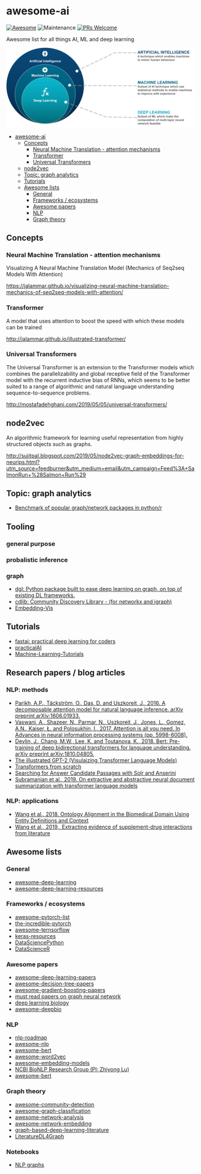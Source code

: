 # awesome-ai

[![Awesome](https://cdn.rawgit.com/sindresorhus/awesome/d7305f38d29fed78fa85652e3a63e154dd8e8829/media/badge.svg)](https://github.com/sindresorhus/awesome)
![Maintenance](https://img.shields.io/maintenance/yes/2019)
[![PRs Welcome](https://img.shields.io/badge/PRs-welcome-brightgreen.svg?style=flat-square)](http://makeapullrequest.com)

Awesome list for all things AI, ML and deep learning

![](images/AI-vs-ML-vs-Deep-Learning.png)

- [awesome-ai](#awesome-ai)
    - [Concepts](#concepts)
        - [Neural Machine Translation - attention mechanisms](#neural-machine-translation---attention-mechanisms)
        - [Transformer](#transformer)
        - [Universal Transformers](#universal-transformers)
    - [node2vec](#node2vec)
    - [Topic: graph analytics](#topic-graph-analytics)
    - [Tutorials](#tutorials)
    - [Awesome lists](#awesome-lists)
        - [General](#general)
        - [Frameworks / ecosystems](#frameworks--ecosystems)
        - [Awesome papers](#awesome-papers)
        - [NLP](#nlp)
        - [Graph theory](#graph-theory)

## Concepts

### Neural Machine Translation - attention mechanisms

Visualizing A Neural Machine Translation Model (Mechanics of Seq2seq Models With Attention)

https://jalammar.github.io/visualizing-neural-machine-translation-mechanics-of-seq2seq-models-with-attention/

### Transformer

A model that uses attention to boost the speed with which these models can be trained

http://jalammar.github.io/illustrated-transformer/

### Universal Transformers

The Universal Transformer is an extension to the Transformer models which combines the parallelizability and global receptive field of the Transformer model with the recurrent inductive bias of RNNs, which seems to be better suited to a range of algorithmic and natural language understanding sequence-to-sequence problems.

http://mostafadehghani.com/2019/05/05/universal-transformers/

## node2vec

An algorithmic framework for learning useful representation from highly structured objects such as graphs.

http://sujitpal.blogspot.com/2019/05/node2vec-graph-embeddings-for-neurips.html?utm_source=feedburner&utm_medium=email&utm_campaign=Feed%3A+SalmonRun+%28Salmon+Run%29

## Topic: graph analytics

- [Benchmark of popular graph/network packages in python/r](https://www.timlrx.com/2019/05/05/benchmark-of-popular-graph-network-packages/)

## Tooling

### general purpose

### probalistic inference

### graph

- [dgl: Python package built to ease deep learning on graph, on top of existing DL frameworks.](https://github.com/dmlc/dgl)
- [cdlib: Community Discovery Library - (for networkx and igraph)](https://github.com/GiulioRossetti/cdlib)
- [Embedding-Vis](https://github.com/meltzerpete/Embedding-Vis)

## Tutorials

- [fastai: practical deep learning for coders](https://course.fast.ai/)
- [practicalAI](https://github.com/GokuMohandas/practicalAI)
- [Machine-Learning-Tutorials](https://github.com/ujjwalkarn/Machine-Learning-Tutorials)

## Research papers / blog articles

### NLP: methods

- [Parikh, A.P., Täckström, O., Das, D. and Uszkoreit, J., 2016. A decomposable attention model for natural language inference. arXiv preprint arXiv:1606.01933.](https://arxiv.org/abs/1606.01933)
- [Vaswani, A., Shazeer, N., Parmar, N., Uszkoreit, J., Jones, L., Gomez, A.N., Kaiser, Ł. and Polosukhin, I., 2017. Attention is all you need. In Advances in neural information processing systems (pp. 5998-6008).](https://papers.nips.cc/paper/7181-attention-is-all-you-need.pdf)
- [Devlin, J., Chang, M.W., Lee, K. and Toutanova, K., 2018. Bert: Pre-training of deep bidirectional transformers for language understanding. arXiv preprint arXiv:1810.04805.](https://arxiv.org/pdf/1810.04805.pdf)
- [The illustrated GPT-2 (Visulaizing Transformer Language Models)](https://jalammar.github.io/illustrated-gpt2/)
- [Transformers from scratch](http://www.peterbloem.nl/blog/transformers)
- [Searching for Answer Candidate Passages with Solr and Anserini](http://sujitpal.blogspot.com/2019/09/searching-for-answer-candidate-passages.html)
- [Subramanian et al., 2019. On extractive and abstractive neural document summarization with transformer language models](https://arxiv.org/abs/1909.03186)

### NLP: applications

- [Wang et al., 2018. Ontology Alignment in the Biomedical Domain Using Entity Definitions and Context](https://arxiv.org/pdf/1806.07976.pdf)
- [Wang et al., 2019., Extracting evidence of supplement-drug interactions from literature](https://arxiv.org/pdf/1909.08135.pdf)

## Awesome lists

### General

- [awesome-deep-learning](https://github.com/ChristosChristofidis/awesome-deep-learning)
- [awesome-deep-learning-resources](https://github.com/guillaume-chevalier/Awesome-Deep-Learning-Resources)

### Frameworks / ecosystems

- [awesome-pytorch-list](https://github.com/bharathgs/Awesome-pytorch-list)
- [the-incredible-pytorch](https://github.com/ritchieng/the-incredible-pytorch)
- [awesome-ternsorflow](https://github.com/jtoy/awesome-tensorflow)
- [keras-resources](https://github.com/fchollet/keras-resources)
- [DataSciencePython](https://github.com/ujjwalkarn/DataSciencePython)
- [DataScienceR](https://github.com/ujjwalkarn/DataScienceR)

### Awesome papers

- [awesome-deep-learning-papers](https://github.com/terryum/awesome-deep-learning-papers)
- [awesome-decision-tree-papers](https://github.com/benedekrozemberczki/awesome-decision-tree-papers)
- [awesome-gradient-boosting-papers](https://github.com/benedekrozemberczki/awesome-gradient-boosting-papers)
- [must read papers on graph neural network](https://github.com/thunlp/GNNPapers)
- [deep learning biology](https://github.com/hussius/deeplearning-biology)
- [awesome-deepbio](https://github.com/gokceneraslan/awesome-deepbio)

### NLP

- [nlp-roadmap](https://github.com/graykode/nlp-roadmap)
- [awesome-nlp](https://github.com/keon/awesome-nlp)
- [awesome-bert](https://github.com/Jiakui/awesome-bert)
- [awesome-word2vec](https://github.com/MaxwellRebo/awesome-2vec)
- [awesome-embedding-models](https://github.com/Hironsan/awesome-embedding-models)
- [NCBI BioNLP Research Group (PI: Zhiyong Lu)](https://github.com/ncbi-nlp)
- [awesome-bert](https://github.com/Jiakui/awesome-bert)

### Graph theory

- [awesome-community-detection](https://github.com/benedekrozemberczki/awesome-community-detection)
- [awesome-graph-classification](https://github.com/benedekrozemberczki/awesome-graph-classification)
- [awesome-network-analysis](https://github.com/briatte/awesome-network-analysis)
- [awesome-network-embedding](https://github.com/chihming/awesome-network-embedding)
- [graph-based-deep-learning-literature](https://github.com/naganandy/graph-based-deep-learning-literature)
- [LiteratureDL4Graph](https://github.com/DeepGraphLearning/LiteratureDL4Graph)

### Notebooks

- [NLP graphs](https://github.com/sujitpal/nlp-graph-examples)
